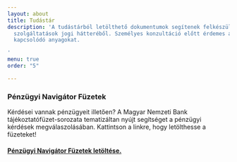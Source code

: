 ```yaml
---
layout: about
title: Tudástár
description: 'A tudástárból letölthető dokumentumok segítenek felkészülni a pénzügyi
  szolgáltatások jogi hátteréből. Személyes konzultáció előtt érdemes átolvasni a
  kapcsolódó anyagokat.

'
menu: true
order: "5"

---
```

### Pénzügyi Navigátor Füzetek

Kérdései vannak pénzügyeit illetően? A Magyar Nemzeti Bank tájékoztatófüzet-sorozata tematizáltan nyújt segítséget a pénzügyi kérdések megválaszolásában. Kattintson a linkre, hogy letölthesse a füzeteket!

#### [**Pénzügyi Navigátor Füzetek letöltése.**](https://www.mnb.hu/fogyasztovedelem/penzugyi-navigator-fuzetek)
